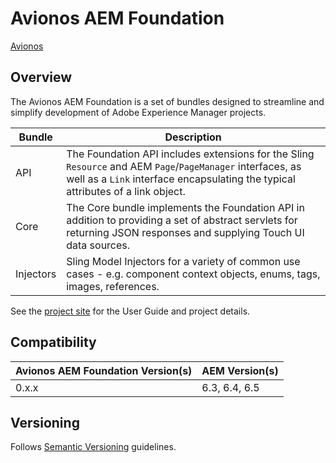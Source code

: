 # Avionos AEM Foundation

[Avionos](http://www.avionos.com)

## Overview

The Avionos AEM Foundation is a set of bundles designed to streamline and simplify development of Adobe Experience Manager projects.

Bundle | Description
------------ | -------------
API | The Foundation API includes extensions for the Sling `Resource` and AEM `Page`/`PageManager` interfaces, as well as a `Link` interface encapsulating the typical attributes of a link object.
Core | The Core bundle implements the Foundation API in addition to providing a set of abstract servlets for returning JSON responses and supplying Touch UI data sources.
Injectors | Sling Model Injectors for a variety of common use cases - e.g. component context objects, enums, tags, images, references. 

See the [project site](http://avionosllc.github.io/avionos-aem-foundation) for the User Guide and project details.

## Compatibility

Avionos AEM Foundation Version(s) | AEM Version(s)
------------ | -------------
0.x.x | 6.3, 6.4, 6.5

## Versioning

Follows [Semantic Versioning](http://semver.org/) guidelines.